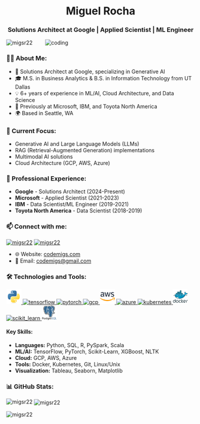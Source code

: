 <h1 align="center">Miguel Rocha</h1>
<h3 align="center">Solutions Architect at Google | Applied Scientist | ML Engineer</h3>

<img src="https://cdn.dribbble.com/users/1059583/screenshots/4171367/coding-freak.gif" alt="coding" align="right" width="400">

<p align="left"> <img src="https://visitcount.itsvg.in/api?id=migsr22&label=Profile%20Views&icon=0&pretty=false" alt="migsr22" /> </p>

### 👨‍💻 About Me:
- 🌟 Solutions Architect at Google, specializing in Generative AI
- 🎓 M.S. in Business Analytics & B.S. in Information Technology from UT Dallas
- 💡 6+ years of experience in ML/AI, Cloud Architecture, and Data Science
- 🏢 Previously at Microsoft, IBM, and Toyota North America
- 🌍 Based in Seattle, WA

### 🔭 Current Focus:
- Generative AI and Large Language Models (LLMs)
- RAG (Retrieval-Augmented Generation) implementations
- Multimodal AI solutions
- Cloud Architecture (GCP, AWS, Azure)

### 💼 Professional Experience:
- **Google** - Solutions Architect (2024-Present)
- **Microsoft** - Applied Scientist (2021-2023)
- **IBM** - Data Scientist/ML Engineer (2019-2021)
- **Toyota North America** - Data Scientist (2018-2019)

### 📫 Connect with me:
<p align="left">
<a href="https://linkedin.com/in/migsr22" target="blank"><img align="center" src="https://raw.githubusercontent.com/rahuldkjain/github-profile-readme-generator/master/src/images/icons/Social/linked-in-alt.svg" alt="migsr22" height="30" width="40" /></a>
<a href="https://kaggle.com/migsr22" target="blank"><img align="center" src="https://raw.githubusercontent.com/rahuldkjain/github-profile-readme-generator/master/src/images/icons/Social/kaggle.svg" alt="migsr22" height="30" width="40" /></a>
</p>

- 🌐 Website: [codemigs.com](https://codemigs.com)
- 📧 Email: codemigs@gmail.com

### 🛠 Technologies and Tools:
<p align="left">
<a href="https://www.python.org" target="_blank" rel="noreferrer"> <img src="https://raw.githubusercontent.com/devicons/devicon/master/icons/python/python-original.svg" alt="python" width="40" height="40"/> </a>
<a href="https://www.tensorflow.org" target="_blank" rel="noreferrer"> <img src="https://www.vectorlogo.zone/logos/tensorflow/tensorflow-icon.svg" alt="tensorflow" width="40" height="40"/> </a>
<a href="https://pytorch.org/" target="_blank" rel="noreferrer"> <img src="https://www.vectorlogo.zone/logos/pytorch/pytorch-icon.svg" alt="pytorch" width="40" height="40"/> </a>
<a href="https://cloud.google.com" target="_blank" rel="noreferrer"> <img src="https://www.vectorlogo.zone/logos/google_cloud/google_cloud-icon.svg" alt="gcp" width="40" height="40"/> </a>
<a href="https://aws.amazon.com" target="_blank" rel="noreferrer"> <img src="https://raw.githubusercontent.com/devicons/devicon/master/icons/amazonwebservices/amazonwebservices-original-wordmark.svg" alt="aws" width="40" height="40"/> </a>
<a href="https://azure.microsoft.com" target="_blank" rel="noreferrer"> <img src="https://www.vectorlogo.zone/logos/microsoft_azure/microsoft_azure-icon.svg" alt="azure" width="40" height="40"/> </a>
<a href="https://kubernetes.io" target="_blank" rel="noreferrer"> <img src="https://www.vectorlogo.zone/logos/kubernetes/kubernetes-icon.svg" alt="kubernetes" width="40" height="40"/> </a>
<a href="https://www.docker.com/" target="_blank" rel="noreferrer"> <img src="https://raw.githubusercontent.com/devicons/devicon/master/icons/docker/docker-original-wordmark.svg" alt="docker" width="40" height="40"/> </a>
<a href="https://scikit-learn.org/" target="_blank" rel="noreferrer"> <img src="https://upload.wikimedia.org/wikipedia/commons/0/05/Scikit_learn_logo_small.svg" alt="scikit_learn" width="40" height="40"/> </a>
<a href="https://www.postgresql.org" target="_blank" rel="noreferrer"> <img src="https://raw.githubusercontent.com/devicons/devicon/master/icons/postgresql/postgresql-original-wordmark.svg" alt="postgresql" width="40" height="40"/> </a>
</p>

#### Key Skills:
- **Languages:** Python, SQL, R, PySpark, Scala
- **ML/AI:** TensorFlow, PyTorch, Scikit-Learn, XGBoost, NLTK
- **Cloud:** GCP, AWS, Azure
- **Tools:** Docker, Kubernetes, Git, Linux/Unix
- **Visualization:** Tableau, Seaborn, Matplotlib

### 📊 GitHub Stats:
<p><img align="left" src="https://github-readme-stats.vercel.app/api/top-langs?username=migsr22&show_icons=true&locale=en&layout=compact" alt="migsr22" /></p>

<p>&nbsp;<img align="center" src="https://github-readme-stats.vercel.app/api?username=migsr22&show_icons=true&locale=en" alt="migsr22" /></p>

<p><img align="center" src="https://github-readme-streak-stats.herokuapp.com/?user=migsr22&" alt="migsr22" /></p>
